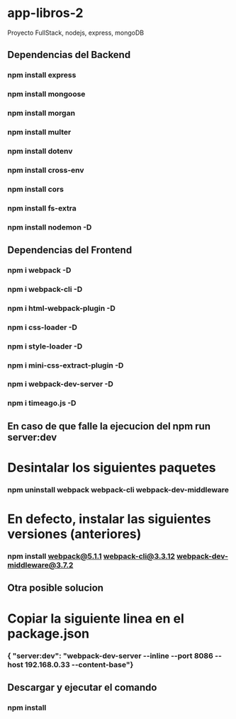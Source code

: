 # app-libros-2
Proyecto FullStack, nodejs, express, mongoDB


## Dependencias del Backend
### npm install express
### npm install mongoose
### npm install morgan
### npm install multer
### npm install dotenv
### npm install cross-env
### npm install cors
### npm install fs-extra
### npm install nodemon -D

## Dependencias del Frontend
### npm i webpack -D
### npm i webpack-cli -D
### npm i html-webpack-plugin -D
### npm i css-loader -D
### npm i style-loader -D
### npm i mini-css-extract-plugin -D
### npm i webpack-dev-server -D
### npm i timeago.js -D

## En caso de que falle la ejecucion del npm run server:dev
# Desintalar los siguientes paquetes
### npm uninstall webpack webpack-cli webpack-dev-middleware
# En defecto, instalar las siguientes versiones (anteriores)
### npm install webpack@5.1.1 webpack-cli@3.3.12 webpack-dev-middleware@3.7.2

## Otra posible solucion
# Copiar la siguiente linea en el package.json
###  { "server:dev": "webpack-dev-server --inline --port 8086 --host 192.168.0.33 --content-base"}

## Descargar y ejecutar el comando 
### npm install